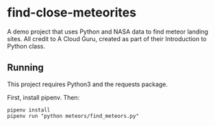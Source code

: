 # find-close-meteorites
A demo project that uses Python and NASA data to find meteor landing sites.
All credit to A Cloud Guru, created as part of their Introduction to Python class.

## Running

This project requires Python3 and the requests package.

First, install pipenv.  Then:

```
pipenv install
pipenv run "python meteors/find_meteors.py"
```
